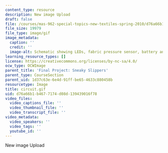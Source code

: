 ```yaml
---
content_type: resource
description: New image Upload
draft: false
file: /courses/mas-962-special-topics-new-textiles-spring-2010/d76a66b1b4677174d08d139439016f78_circuit.gif
file_size: 19979
file_type: image/gif
image_metadata:
  caption: ''
  credit: ''
  image-alt: Schematic showing LEDs, fabric pressure sensor, battery and solar cell.
learning_resource_types: []
license: https://creativecommons.org/licenses/by-nc-sa/4.0/
ocw_type: OCWImage
parent_title: 'Final Project: Sneaky Slippers'
parent_type: CourseSection
parent_uid: 1d37c63e-6e4d-91ff-be65-4633c880458b
resourcetype: Image
title: circuit.gif
uid: d76a66b1-b467-7174-d08d-139439016f78
video_files:
  video_captions_file: ''
  video_thumbnail_file: ''
  video_transcript_file: ''
video_metadata:
  video_speakers: ''
  video_tags: ''
  youtube_id: ''
---
```

New image Upload